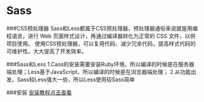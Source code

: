 Sass
===================

###CSS预处理器
 Sass和Less都属于CSS预处理器，预处理器通俗来说就是用编程语言，进行 Web 页面样式设计，再通过编译器转化为正常的 CSS 文件，以供项目使用。
使用CSS预处理器，可以复用代码、减少冗余代码，提高样式代码的可维护性。大大提高了开发效率。

###Sass和Less
1.Cass的安装需要安装Ruby环境，所以编译的时候是在服务器端处理；Less基于JavaScript，所以编译的时候是在浏览器端处理；
2.从功能出发，Sass较Less强大一些，所以Less使用较Sass简单


###安装
[安装教程点击查看][1]


  [1]: http://www.lvyestudy.com/sass/sass_2.1.aspx